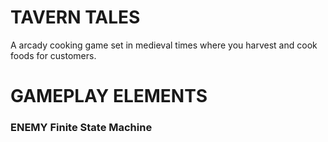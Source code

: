 # TAVERN TALES
A arcady cooking game set in medieval times where you harvest and cook foods for customers.

# GAMEPLAY ELEMENTS

### ENEMY Finite State Machine
